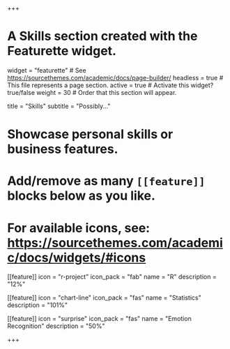 +++
# A Skills section created with the Featurette widget.
widget = "featurette"  # See https://sourcethemes.com/academic/docs/page-builder/
headless = true  # This file represents a page section.
active = true  # Activate this widget? true/false
weight = 30  # Order that this section will appear.

title = "Skills"
subtitle = "Possibly..."

# Showcase personal skills or business features.
# 
# Add/remove as many `[[feature]]` blocks below as you like.
# 
# For available icons, see: https://sourcethemes.com/academic/docs/widgets/#icons

[[feature]]
  icon = "r-project"
  icon_pack = "fab"
  name = "R"
  description = "12%"
  
[[feature]]
  icon = "chart-line"
  icon_pack = "fas"
  name = "Statistics"
  description = "101%"  
  
[[feature]]
  icon = "surprise"
  icon_pack = "fas"
  name = "Emotion Recognition"
  description = "50%"

+++
